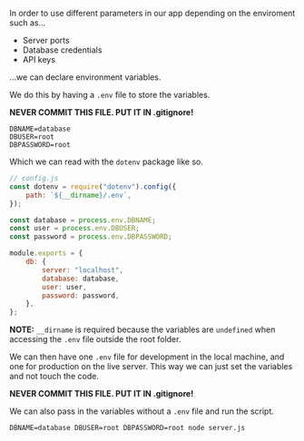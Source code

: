 In order to use different parameters in our app depending on the enviroment such as...

-   Server ports
-   Database credentials
-   API keys

...we can declare environment variables.

We do this by having a `.env` file to store the variables.

**NEVER COMMIT THIS FILE. PUT IT IN .gitignore!**

```
DBNAME=database
DBUSER=root
DBPASSWORD=root
```

Which we can read with the `dotenv` package like so.

```js
// config.js
const dotenv = require("dotenv").config({
    path: `${__dirname}/.env`,
});

const database = process.env.DBNAME;
const user = process.env.DBUSER;
const password = process.env.DBPASSWORD;

module.exports = {
    db: {
        server: "localhost",
        database: database,
        user: user,
        password: password,
    },
};
```

**NOTE:** `__dirname` is required because the variables are `undefined` when accessing the `.env` file outside the root folder.

We can then have one `.env` file for development in the local machine, and one for production on the live server. This way we can just set the variables and not touch the code.

**NEVER COMMIT THIS FILE. PUT IT IN .gitignore!**

We can also pass in the variables without a `.env` file and run the script.

```
DBNAME=database DBUSER=root DBPASSWORD=root node server.js
```
